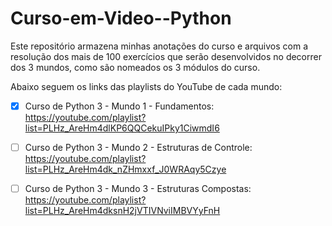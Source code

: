 # Curso-em-Video--Python

Este repositório armazena minhas anotações do curso e arquivos com a resolução dos mais de 100 exercícios que serão desenvolvidos no decorrer dos 3 mundos, como são nomeados os 3 módulos do curso.

Abaixo seguem os links das playlists do YouTube de cada mundo:

- [x] Curso de Python 3 - Mundo 1 - Fundamentos: https://youtube.com/playlist?list=PLHz_AreHm4dlKP6QQCekuIPky1CiwmdI6

- [ ] Curso de Python 3 - Mundo 2 - Estruturas de Controle: https://youtube.com/playlist?list=PLHz_AreHm4dk_nZHmxxf_J0WRAqy5Czye

- [ ] Curso de Python 3 - Mundo 3 - Estruturas Compostas: https://youtube.com/playlist?list=PLHz_AreHm4dksnH2jVTIVNviIMBVYyFnH
